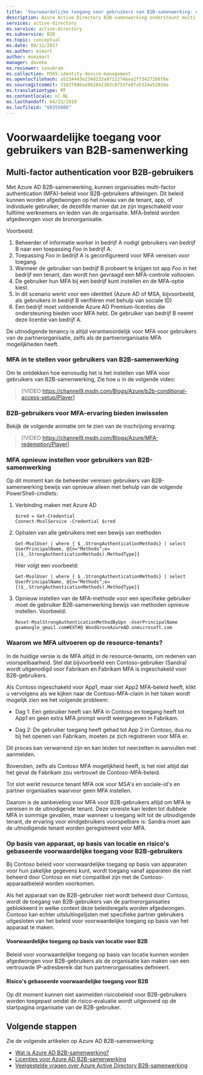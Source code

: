 ```yaml
---
title: 'Voorwaardelijke toegang voor gebruikers van B2B-samenwerking: Azure Active Directory | Microsoft Docs'
description: Azure Active Directory B2B-samenwerking ondersteunt multi-factor authentication (MFA) voor selectief toegang tot uw zakelijke toepassingen
services: active-directory
ms.service: active-directory
ms.subservice: B2B
ms.topic: conceptual
ms.date: 09/11/2017
ms.author: mimart
author: msmimart
manager: daveba
ms.reviewer: sasubram
ms.collection: M365-identity-device-management
ms.openlocfilehash: a5234443e234d232a9711274bea2f73427266f6e
ms.sourcegitcommit: 3102f886aa962842303c8753fe8fa5324a52834a
ms.translationtype: MT
ms.contentlocale: nl-NL
ms.lasthandoff: 04/23/2019
ms.locfileid: "60355808"
---
```

# <a name="conditional-access-for-b2b-collaboration-users"></a>Voorwaardelijke toegang voor gebruikers van B2B-samenwerking

## <a name="multi-factor-authentication-for-b2b-users"></a>Multi-factor authentication voor B2B-gebruikers
Met Azure AD B2B-samenwerking, kunnen organisaties multi-factor authentication (MFA)-beleid voor B2B-gebruikers afdwingen. Dit beleid kunnen worden afgedwongen op het niveau van de tenant, app, of individuele gebruiker, de dezelfde manier dat ze zijn ingeschakeld voor fulltime werknemers en leden van de organisatie. MFA-beleid worden afgedwongen voor de bronorganisatie.

Voorbeeld:
1. Beheerder of informatie worker in bedrijf A nodigt gebruikers van bedrijf B naar een toepassing *Foo* in bedrijf A.
2. Toepassing *Foo* in bedrijf A is geconfigureerd voor MFA vereisen voor toegang.
3. Wanneer de gebruiker van bedrijf B probeert te krijgen tot app *Foo* in het bedrijf een tenant, dan wordt hen gevraagd een MFA-controle voltooien.
4. De gebruiker hun MFA bij een bedrijf kunt instellen en de MFA-optie kiest.
5. In dit scenario werkt voor een identiteit (Azure AD of MSA, bijvoorbeeld, als gebruikers in bedrijf B verifiëren met behulp van sociale ID)
6. Een bedrijf moet voldoende Azure AD Premium-licenties die ondersteuning bieden voor MFA hebt. De gebruiker van bedrijf B neemt deze licentie van bedrijf A.

De uitnodigende tenancy is altijd verantwoordelijk voor MFA voor gebruikers van de partnerorganisatie, zelfs als de partnerorganisatie MFA mogelijkheden heeft.

### <a name="setting-up-mfa-for-b2b-collaboration-users"></a>MFA in te stellen voor gebruikers van B2B-samenwerking
Om te ontdekken hoe eenvoudig het is het instellen van MFA voor gebruikers van B2B-samenwerking, Zie hoe u in de volgende video:

>[!VIDEO https://channel9.msdn.com/Blogs/Azure/b2b-conditional-access-setup/Player]

### <a name="b2b-users-mfa-experience-for-offer-redemption"></a>B2B-gebruikers voor MFA-ervaring bieden inwisselen
Bekijk de volgende animatie om te zien van de inschrijving ervaring:

>[!VIDEO https://channel9.msdn.com/Blogs/Azure/MFA-redemption/Player]

### <a name="mfa-reset-for-b2b-collaboration-users"></a>MFA opnieuw instellen voor gebruikers van B2B-samenwerking
Op dit moment kan de beheerder vereisen gebruikers van B2B-samenwerking bewijs van opnieuw alleen met behulp van de volgende PowerShell-cmdlets:

1. Verbinding maken met Azure AD

   ```
   $cred = Get-Credential
   Connect-MsolService -Credential $cred
   ```
2. Ophalen van alle gebruikers met een bewijs van methoden

   ```
   Get-MsolUser | where { $_.StrongAuthenticationMethods} | select UserPrincipalName, @{n="Methods";e={($_.StrongAuthenticationMethods).MethodType}}
   ```
   Hier volgt een voorbeeld:

   ```
   Get-MsolUser | where { $_.StrongAuthenticationMethods} | select UserPrincipalName, @{n="Methods";e={($_.StrongAuthenticationMethods).MethodType}}
   ```

3. Opnieuw instellen van de MFA-methode voor een specifieke gebruiker moet de gebruiker B2B-samenwerking bewijs van methoden opnieuw instellen. Voorbeeld:

   ```
   Reset-MsolStrongAuthenticationMethodByUpn -UserPrincipalName gsamoogle_gmail.com#EXT#@ WoodGroveAzureAD.onmicrosoft.com
   ```

### <a name="why-do-we-perform-mfa-at-the-resource-tenancy"></a>Waarom we MFA uitvoeren op de resource-tenants?

In de huidige versie is de MFA altijd in de resource-tenants, om redenen van voorspelbaarheid. Stel dat bijvoorbeeld een Contoso-gebruiker (Sandra) wordt uitgenodigd voor Fabrikam en Fabrikam MFA is ingeschakeld voor B2B-gebruikers.

Als Contoso ingeschakeld voor App1, maar niet App2 MFA-beleid heeft, klikt u vervolgens als we kijken naar de Contoso-MFA-claim in het token wordt mogelijk zien we het volgende probleem:

* Dag 1: Een gebruiker heeft van MFA in Contoso en toegang heeft tot App1 en geen extra MFA prompt wordt weergegeven in Fabrikam.

* Dag 2: De gebruiker toegang heeft gehad tot App 2 in Contoso, dus nu bij het openen van Fabrikam, moeten ze zich registreren voor MFA er.

Dit proces kan verwarrend zijn en kan leiden tot neerzetten in aanvullen met aanmelden.

Bovendien, zelfs als Contoso MFA mogelijkheid heeft, is het niet altijd dat het geval de Fabrikam zou vertrouwt de Contoso-MFA-beleid.

Tot slot werkt resource tenant MFA ook voor MSA's en sociale-id's en partner organisaties waarvoor geen MFA instellen.

Daarom is de aanbeveling voor MFA voor B2B-gebruikers altijd om MFA te vereisen in de uitnodigende tenant. Deze vereiste kan leiden tot dubbele MFA in sommige gevallen, maar wanneer u toegang wilt tot de uitnodigende tenant, de ervaring voor eindgebruikers voorspelbare is: Sandra moet aan de uitnodigende tenant worden geregistreerd voor MFA.

### <a name="device-based-location-based-and-risk-based-conditional-access-for-b2b-users"></a>Op basis van apparaat, op basis van locatie en risico's gebaseerde voorwaardelijke toegang voor B2B-gebruikers

Bij Contoso beleid voor voorwaardelijke toegang op basis van apparaten voor hun zakelijke gegevens kunt, wordt toegang vanaf apparaten die niet beheerd door Contoso en niet compatibel zijn met de Contoso-apparaatbeleid worden voorkomen.

Als het apparaat van de B2B-gebruiker niet wordt beheerd door Contoso, wordt de toegang van B2B-gebruikers van de partnerorganisaties geblokkeerd in welke context deze beleidsregels worden afgedwongen. Contoso kan echter uitsluitingslijsten met specifieke partner gebruikers uitgesloten van het beleid voor voorwaardelijke toegang op basis van het apparaat te maken.

#### <a name="location-based-conditional-access-for-b2b"></a>Voorwaardelijke toegang op basis van locatie voor B2B

Beleid voor voorwaardelijke toegang op basis van locatie kunnen worden afgedwongen voor B2B-gebruikers als de organisatie kan maken van een vertrouwde IP-adresbereik dat hun partnerorganisaties definieert.

#### <a name="risk-based-conditional-access-for-b2b"></a>Risico's gebaseerde voorwaardelijke toegang voor B2B

Op dit moment kunnen niet aanmelden risicobeleid voor B2B-gebruikers worden toegepast omdat de risico-evaluatie wordt uitgevoerd op de startpagina organisatie van de B2B-gebruiker.

## <a name="next-steps"></a>Volgende stappen

Zie de volgende artikelen op Azure AD B2B-samenwerking:

* [Wat is Azure AD B2B-samenwerking?](what-is-b2b.md)
* [Licenties voor Azure AD B2B-samenwerking](licensing-guidance.md)
* [Veelgestelde vragen over Azure Active Directory B2B-samenwerking](faq.md)
